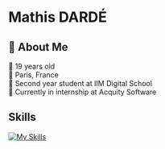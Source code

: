 # Mathis DARDÉ

## 💫 About Me
📆 19 years old<br>📍 Paris, France<br>🏫 Second year student at IIM Digital School<br>👜 Currently in internship at Acquity Software

## Skills

[![My Skills](https://skillicons.dev/icons?i=html,css,js,typescript,react,nextjs,vscode)](https://skillicons.dev)
